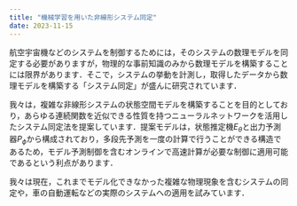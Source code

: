 ```yaml
---
title: "機械学習を用いた非線形システム同定"
date: 2023-11-15
---
```


航空宇宙機などのシステムを制御するためには，そのシステムの数理モデルを同定する必要がありますが，物理的な事前知識のみから数理モデルを構築することには限界があります．そこで，システムの挙動を計測し，取得したデータから数理モデルを構築する「システム同定」が盛んに研究されています．

我々は，複雑な非線形システムの状態空間モデルを構築することを目的としており，あらゆる連続関数を近似できる性質を持つニューラルネットワークを活用したシステム同定法を提案しています．提案モデルは，状態推定機$E_{\theta}$と出力予測器$P_{\phi}$から構成されており，多段先予測を一度の計算で行うことができる構造であるため，モデル予測制御を含むオンラインで高速計算が必要な制御に適用可能であるという利点があります．

我々は現在，これまでモデル化できなかった複雑な物理現象を含むシステムの同定や，車の自動運転などの実際のシステムへの適用を試みています．